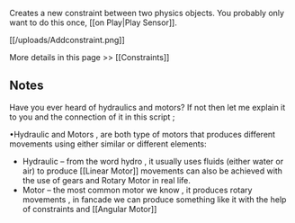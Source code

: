 Creates a new constraint between two physics objects. You probably only want to do this once, [[on Play|Play Sensor]].

[[/uploads/Addconstraint.png]]

More details in this page >> [[Constraints]]

## Notes
Have you ever heard of hydraulics and motors? If not then let me explain it to you and the connection of it in this script ;

•Hydraulic and Motors , are both type of motors that produces different movements using either similar or different elements:
- Hydraulic – from the word hydro , it usually uses fluids (either water or air) to produce [[Linear Motor]] movements can also be achieved with the use of gears and Rotary Motor in real life.
- Motor – the most common motor we know , it produces rotary movements , in fancade we can produce something like it with the help of constraints and [[Angular Motor]]